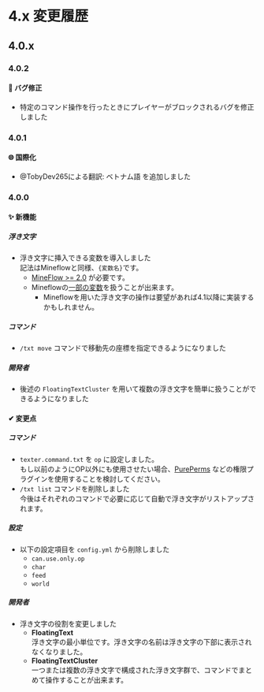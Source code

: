 # 4.x 変更履歴

## 4.0.x

### 4.0.2

#### :bug: バグ修正

- 特定のコマンド操作を行ったときにプレイヤーがブロックされるバグを修正しました

### 4.0.1

#### :globe_with_meridians: 国際化

- @TobyDev265による翻訳: ベトナム語 を追加しました


### 4.0.0

#### ✨ 新機能

##### 浮き文字

- 浮き文字に挿入できる変数を導入しました  
  記法はMineflowと同様、`{変数名}`です。
  - [MineFlow >= 2.0](https://poggit.pmmp.io/p/Mineflow) が必要です。
  - Mineflowの[一部の変数](/.github/readme/ja_jp.md#変数)を扱うことが出来ます。
    - Mineflowを用いた浮き文字の操作は要望があれば4.1以降に実装するかもしれません。

##### コマンド

- `/txt move` コマンドで移動先の座標を指定できるようになりました

##### 開発者

- 後述の `FloatingTextCluster` を用いて複数の浮き文字を簡単に扱うことができるようになりました

#### ✔ 変更点

##### コマンド

- `texter.command.txt` を `op` に設定しました。  
  もし以前のようにOP以外にも使用させたい場合、[PurePerms](https://poggit.pmmp.io/p/PurePerms) などの権限プラグインを使用することを検討してください。
- `/txt list` コマンドを削除しました  
  今後はそれぞれのコマンドで必要に応じて自動で浮き文字がリストアップされます。

##### 設定

- 以下の設定項目を `config.yml` から削除しました
  - `can.use.only.op`
  - `char`
  - `feed`
  - `world`

##### 開発者

- 浮き文字の役割を変更しました
	- **FloatingText**  
		浮き文字の最小単位です。浮き文字の名前は浮き文字の下部に表示されなくなりました。
	- **FloatingTextCluster**  
		一つまたは複数の浮き文字で構成された浮き文字群で、コマンドでまとめて操作することが出来ます。